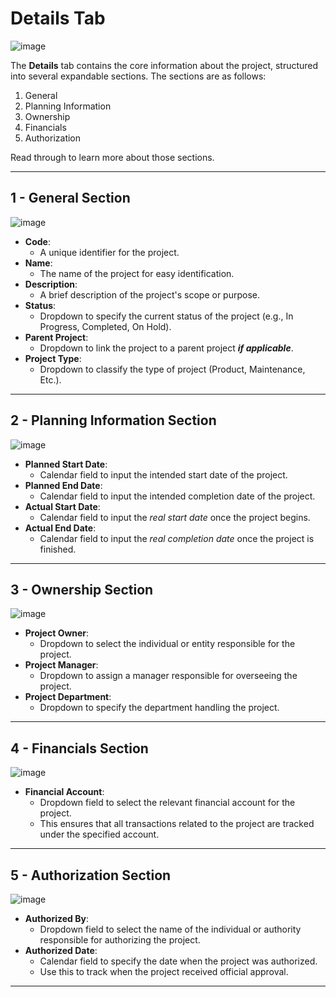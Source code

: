 # Details Tab

![image](https://github.com/user-attachments/assets/3e48140c-bef8-498d-9076-bed2237b813c)

The **Details** tab contains the core information about the project, structured into several expandable sections. The sections are as follows:
1. General
2. Planning Information
3. Ownership
4. Financials
5. Authorization

Read through to learn more about those sections.

---
## 1 - General Section

![image](https://github.com/user-attachments/assets/8a0a3fe7-d336-42c0-b383-c06ceaf2a9e1)

- **Code**:  
  - A unique identifier for the project.
- **Name**:  
  - The name of the project for easy identification.  
- **Description**:  
  - A brief description of the project's scope or purpose.
- **Status**:  
  - Dropdown to specify the current status of the project (e.g., In Progress, Completed, On Hold).  
- **Parent Project**:  
  - Dropdown to link the project to a parent project _**if applicable**_.  
- **Project Type**:  
  - Dropdown to classify the type of project (Product, Maintenance, Etc.).  

---
## 2 - Planning Information Section 

![image](https://github.com/user-attachments/assets/e6ccc441-5e73-4017-a9b4-8dcf9c73dc96)

- **Planned Start Date**:  
  - Calendar field to input the intended start date of the project.
- **Planned End Date**:  
  - Calendar field to input the intended completion date of the project.  
- **Actual Start Date**:  
  - Calendar field to input the _real start date_ once the project begins.  
- **Actual End Date**:  
  - Calendar field to input the _real completion date_ once the project is finished.  

---
## 3 - Ownership Section 

![image](https://github.com/user-attachments/assets/20634ba6-344a-486b-8f05-6b6cb336998c)

- **Project Owner**:  
  - Dropdown to select the individual or entity responsible for the project.  
- **Project Manager**:  
  - Dropdown to assign a manager responsible for overseeing the project.  
- **Project Department**:  
  - Dropdown to specify the department handling the project.  

---
## 4 - Financials Section 

![image](https://github.com/user-attachments/assets/0aae9603-5764-4a64-b3fe-45e4d0567ef0)

- **Financial Account**:  
  - Dropdown field to select the relevant financial account for the project.  
  - This ensures that all transactions related to the project are tracked under the specified account.

---
## 5 - Authorization Section 

![image](https://github.com/user-attachments/assets/4d6a0d52-3380-4d9c-9ae7-51fb7cd43958)

- **Authorized By**:  
  - Dropdown field to select the name of the individual or authority responsible for authorizing the project.  
- **Authorized Date**:  
  - Calendar field to specify the date when the project was authorized.  
  - Use this to track when the project received official approval.

---
